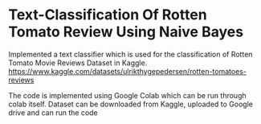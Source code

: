 # Text-Classification Of Rotten Tomato Review Using Naive Bayes
Implemented a text classifier which is used for the classification of Rotten Tomato Movie Reviews Dataset in Kaggle.
https://www.kaggle.com/datasets/ulrikthygepedersen/rotten-tomatoes-reviews

The code is implemented using Google Colab which can be run through colab itself. 
Dataset can be downloaded from Kaggle, uploaded to Google drive and can run the code
